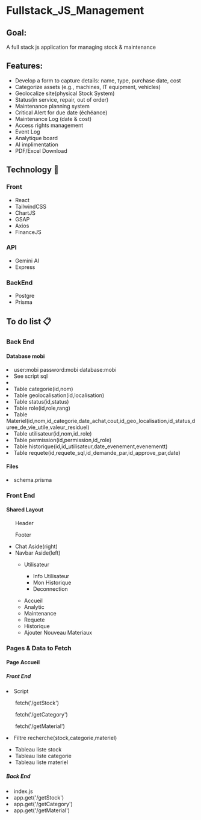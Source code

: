 

# Fullstack_JS_Management
<h2>Goal:</h2>
<p>A full stack js application for managing stock &amp; maintenance</p>
<h2>Features:</h2>
<ul>
  <li>Develop a form to capture details: name, type, purchase date, cost</li>
  <li>Categorize assets (e.g., machines, IT equipment, vehicles)</li>
  <li>Geolocalize site(physical Stock System)</li>
  <li>Status(in service, repair, out of order)</li>
  <li>Maintenance planning system</li>
  <li>Critical Alert for due date (&eacute;ch&eacute;ance) </li>
  <li>Maintenance Log (date & cost)</li>
  <li>Access rights management</li>
  <li>Event Log</li>
  <li>Analytique board</li>
  <li>AI implimentation</li>
  <li>PDF/Excel Download</li>
</ul>
<h2>Technology &#x1F680;</h2>
  <h3>Front</h3>
  <ul>
    <li>React</li>
    <li>TailwindCSS</li>
    <li>ChartJS</li>
    <li>GSAP</li>
    <li>Axios</li>
    <li>FinanceJS</li>
  </ul>
  <h3>API</h3>
  <ul>
    <li>Gemini AI</li>
    <li>Express</li>
  </ul>
  <h3>BackEnd</h3>
  <ul>
    <li>Postgre</li>
    <li>Prisma</li>
  </ul>
<h2>To do list &#x1F4CB;</h2>
    <h3>Back End</h3>
        <h4>Database mobi</h4>
            <li>user:mobi password:mobi database:mobi</li>
            <li>See script sql<li>
            <li>Table categorie(id,nom)</li>
            <li>Table geolocalisation(id,localisation)</li>
            <li>Table status(id,status)</li>
            <li>Table role(id,role,rang)</li>
            <li>Table Materiel(id,nom,id_categorie,date_achat,cout,id_geo_localisation,id_status,duree_de_vie_utile,valeur_residuel)</li>
            <li>Table utilisateur(id,nom,id_role)</li>
            <li>Table permission(id,permission,id_role)</li>
            <li>Table historique(id,id_utilisateur,date_evenement,evenementt)</li>
            <li>Table requete(id,requete_sql,id_demande_par,id_approve_par,date)</li>
        <h4>Files</h4>
            <li>schema.prisma</li>
    <h3>Front End</h3>
            <h4>Shared Layout</h4>
            <ul>
              Header
            </ul>
            <ul>
              Footer
            </ul>
              <ul>
                <li>Chat Aside(right)</li>
                <li>Navbar Aside(left)</li>
                <ul>
                  <li>Utilisateur</li>
                  <ul>
                    <li>Info Utilisateur</li>
                    <li>Mon Historique</li>
                    <li>Deconnection</li>
                  </ul>
                </ul>
                <ul>
                  <li>Accueil</li>
                  <li>Analytic</li>
                  <li>Maintenance</li>
                  <li>Requete</li>
                  <li>Historique</li>
                  <li>Ajouter Nouveau Materiaux</li>
                </ul>
              </ul>
    <h3>Pages & Data to Fetch</h3>
    <h4>Page Accueil</h4>
    <h5>Front End</h5>
    <li>Script</li>
      <ul>fetch('/getStock')</ul>
      <ul>fetch('/getCategory')</ul>
      <ul>fetch('/getMaterial')</ul>
    <li>Filtre recherche(stock,categorie,materiel)</li>
    <ul>
      <li>Tableau liste stock</li>
      <li>Tableau liste categorie</li>
      <li>Tableau liste materiel</li>
    </ul>
    <h5>Back End</h5>
    <li>index.js</li>
    <li>app.get('/getStock')</li>
    <li>app.get('/getCategory')</li>
    <li>app.get('/getMaterial')</li>
